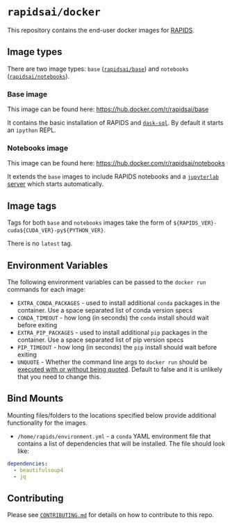 # `rapidsai/docker`

This repository contains the end-user docker images for [RAPIDS](https://rapids.ai).


## Image types

There are two image types: `base` ([`rapidsai/base`](https://hub.docker.com/r/rapidsai/base)) and `notebooks` ([`rapidsai/notebooks`](https://hub.docker.com/r/rapidsai/notebooks)).

### Base image

This image can be found here: https://hub.docker.com/r/rapidsai/base

It contains the basic installation of RAPIDS and [`dask-sql`](https://github.com/dask-contrib/dask-sql). By default it starts an `ipython` REPL.

### Notebooks image

This image can be found here: https://hub.docker.com/r/rapidsai/notebooks

It extends the `base` images to include RAPIDS notebooks and a [`jupyterlab` server](https://jupyter.org/) which starts automatically.

## Image tags

Tags for both `base` and `notebooks` images take the form of `${RAPIDS_VER}-cuda${CUDA_VER}-py${PYTHON_VER}`.

There is no `latest` tag.

## Environment Variables

The following environment variables can be passed to the `docker run` commands for each image:

- `EXTRA_CONDA_PACKAGES` - used to install additional `conda` packages in the container. Use a space separated list of conda version specs
- `CONDA_TIMEOUT` - how long (in seconds) the `conda` install should wait before exiting
- `EXTRA_PIP_PACKAGES` - used to install additional `pip` packages in the container. Use a space separated list of pip version specs
- `PIP_TIMEOUT` - how long (in seconds) the `pip` install should wait before exiting
- `UNQUOTE` - Whether the command line args to `docker run` should be [executed with or without being quoted](./context/entrypoint.sh). Default to false and it is unlikely that you need to change this.

## Bind Mounts

Mounting files/folders to the locations specified below provide additional functionality for the images.

- `/home/rapids/environment.yml` - a `conda` YAML environment file that contains a list of dependencies that will be installed. The file should look like:

```yml
dependencies:
  - beautifulsoup4
  - jq
```

## Contributing

Please see [`CONTRIBUTING.md`](CONTRIBUTING.md) for details on how to contribute to this repo.
